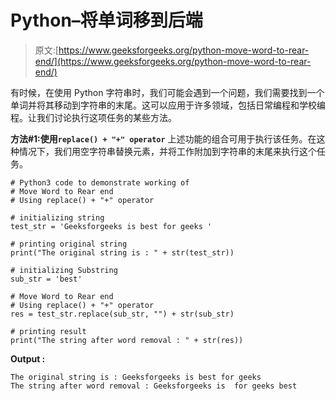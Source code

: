 # Python–将单词移到后端

> 原文:[https://www.geeksforgeeks.org/python-move-word-to-rear-end/](https://www.geeksforgeeks.org/python-move-word-to-rear-end/)

有时候，在使用 Python 字符串时，我们可能会遇到一个问题，我们需要找到一个单词并将其移动到字符串的末尾。这可以应用于许多领域，包括日常编程和学校编程。让我们讨论执行这项任务的某些方法。

**方法#1:使用`replace() + "+" operator`**
上述功能的组合可用于执行该任务。在这种情况下，我们用空字符串替换元素，并将工作附加到字符串的末尾来执行这个任务。

```
# Python3 code to demonstrate working of 
# Move Word to Rear end
# Using replace() + "+" operator

# initializing string
test_str = 'Geeksforgeeks is best for geeks '

# printing original string
print("The original string is : " + str(test_str))

# initializing Substring
sub_str = 'best'

# Move Word to Rear end
# Using replace() + "+" operator
res = test_str.replace(sub_str, "") + str(sub_str)

# printing result 
print("The string after word removal : " + str(res)) 
```

**Output :**

```
The original string is : Geeksforgeeks is best for geeks 
The string after word removal : Geeksforgeeks is  for geeks best

```